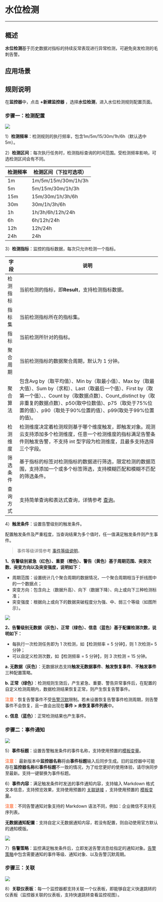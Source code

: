 # 水位检测
---

## 概述

**水位检测**基于历史数据对指标的持续反常表现进行异常检测，可避免突发检测的毛刺告警。

## 应用场景


## 规则说明

在**监控器**中，点击 **+新建监控器** ，选择**水位检测**，进入水位检测规则配置页面。

### 步骤一：检测配置

![](../img/6.monitor06.png)

1）**检测频率**：检测规则的执行频率，包含1m/5m/15/30m/1h/6h（默认选中5m）。

2）**检测区间**：每次执行任务时，检测指标查询的时间范围。受检测频率影响，可选检测区间会有不同。

| 检测频率 | 检测区间（下拉可选项） |
| --- | --- |
| 1m | 1m/5m/15m/30m/1h/3h |
| 5m | 5m/15m/30m/1h/3h |
| 15m | 15m/30m/1h/3h/6h |
| 30m | 30m/1h/3h/6h |
| 1h | 1h/3h/6h/12h/24h |
| 6h | 6h/12h/24h |
| 12h | 12h/24h |
| 24h | 24h |

3）**检测指标**：监控的指标数据，每次只允许检测一个指标。

| 字段 | 说明 |
| --- | --- |
| 检测指标 | 当前检测的指标，即**Result**，支持检测指标数据。 |
| 指标集 | 当前检测指标所在的指标集。 |
| 指标 | 当前检测所针对的指标。 |
| 聚合周期 | 当前检测指标的数据聚合周期，默认为 1 分钟。 |
| 聚合算法 | 包含Avg by（取平均值）、Min by（取最小值）、Max by（取最大值）、Sum by（求和）、Last（取最后一个值）、First by（取第一个值）、、Count by（取数据点数）、Count_distinct by（取非重复的数据点数）、p50(取中位数值)、p75（取处于75%位置的值）、p90（取处于90%位置的值）、p99(取处于99%位置的值)。 |
| 检测维度 | 检测维度决定着检测规则基于哪个维度触发，即触发对象。观测云支持添加多个检测维度，任意一个检测维度的指标满足告警条件则触发告警，不支持 int 型字段为检测维度，且最多支持选择三个字段。 |
| 筛选条件 | 基于指标的标签对检测指标的数据进行筛选，限定检测的数据范围，支持添加一个或多个标签筛选，支持模糊匹配和模糊不匹配的筛选条件。 |
| 查询方式 | 支持简单查询和表达式查询，详情参考 [查询](../../scene/visual-chart/chart-query.md)。 |


4）**触发条件**：设置告警级别的触发条件。

配置触发条件及严重程度，当查询结果为多个值时，任一值满足触发条件则产生事件。

> 事件等级详情参考 [事件等级说明](event-level-description.md)。   

**1、告警级别紧急（红色）、重要（橙色）、警告（黄色）基于周期范围、突变次数、突变方向以及突变强度，说明如下：**

- 周期范围：设置统计几个聚合周期的数据情况，一个聚合周期相当于折线图中的一个数据点；   
- 突变方向：包含向上（数据升高）、向下（数据下降）、向上或向下三种检测标准；   
- 突变强度：根据向上或向下的数据突破程度分为强、中、弱三个等级（如图所示）。   

![](../img/image_11.png)

**2、告警级别无数据（灰色）、正常（绿色）、信息（蓝色）基于配置检测次数，说明如下：**

- 每执行一次检测任务即为 1 次检测，如【检测频率 = 5 分钟】，则 1 次检测= 5 分钟；  
- 可以自定义检测次数，如【检测频率 = 5 分钟】，则 3 次检测 = 15 分钟。  

**a. 无数据（灰色）**：无数据状态支持**触发无数据事件**、**触发恢复事件**、**不触发事件**三种配置策略。

**b. 正常（绿色）**：检测规则生效后，产生紧急、重要、警告异常事件后，在配置的自定义检测周期内，数据检测结果恢复正常，则产生恢复告警事件。

<font color=coral>**注意：**</font>恢复告警事件不受[告警沉默](../alert-setting.md)限制。若未设置恢复告警事件检测周期，则告警事件不会恢复，且一直会出现在**事件 > 未恢复事件列表**中。

**c. 信息（蓝色）**：正常检测结果也产生事件。

### 步骤二：事件通知

![](../img/8.monitor_1.png)

5）**事件标题**：设置告警触发条件的事件名称，支持使用预置的[模板变量](../event-template.md)。

<font color=coral>**注意：**</font> 最新版本中**监控器名称**将由**事件标题**输入后同步生成。旧的监控器中可能存在**监控器名称**和**事件标题**不一致的情况，为了给您更好的使用体验，请尽快同步至最新。支持一键替换为事件标题。

6）**事件内容**：满足触发条件时发送的事件通知内容，支持输入 Markdown 格式文本信息，支持预览效果，支持使用预置的 [关联链接](link-description.md) ，支持使用预置的 [模板变量](../event-template.md)。

<font color=coral>**注意：**</font>不同告警通知对象支持的 Markdown 语法不同，例如：企业微信不支持无序列表。

**无数据通知配置**：支持自定义无数据通知内容，若没有配置，则自动使用官方默认的通知模版。

![](../img/8.monitor_2.png)

7）**告警策略**：监控满足触发条件后，立即发送告警消息给指定的通知对象。[告警策略](../alert-setting.md)中包含需要通知的事件等级、通知对象、以及告警沉默周期。

### 步骤三：关联

![](../img/5.monitor_4.png)

8）**关联仪表板**：每一个监控器都支持关联一个仪表板，即能够自定义快速跳转的仪表板（监控器关联的仪表板，支持快速跳转查看监控视图）。